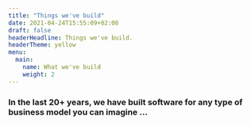 ```yaml
---
title: "Things we've build"
date: 2021-04-24T15:55:09+02:00
draft: false
headerHeadline: Things we've build.
headerTheme: yellow
menu:
  main:
    name: What we've build
    weight: 2
---
```


### In the last 20+ years, we have built software for any type of business model you can imagine ...